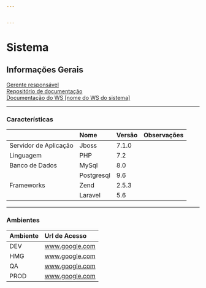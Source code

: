 ```yaml
---


---
```


<h1 id="sistema">Sistema</h1>
<h2 id="informações-gerais">Informações Gerais</h2>
<p><a href="http://intranet.fnde.gov.br/tivirtual/index.php/cgdes/responsaveis-manutencao-e-projetos">Gerente responsável</a><br>
<a href="https://www.fnde.gov.br/repositorio/doc-sis/sistema">Repositório de documentação</a><br>
<a href="https://www.fnde.gov.br/repositorio/doc-sis/sistema">Documentação do WS [nome do WS do sistema] </a></p>
<hr>
<h3 id="características">Características</h3>

<table>
<thead>
<tr>
<th align="left"></th>
<th align="left">Nome</th>
<th align="left">Versão</th>
<th align="left">Observações</th>
</tr>
</thead>
<tbody>
<tr>
<td align="left">Servidor de Aplicação</td>
<td align="left">Jboss</td>
<td align="left">7.1.0</td>
<td align="left"></td>
</tr>
<tr>
<td align="left">Linguagem</td>
<td align="left">PHP</td>
<td align="left">7.2</td>
<td align="left"></td>
</tr>
<tr>
<td align="left">Banco de Dados</td>
<td align="left">MySql</td>
<td align="left">8.0</td>
<td align="left"></td>
</tr>
<tr>
<td align="left"></td>
<td align="left">Postgresql</td>
<td align="left">9.6</td>
<td align="left"></td>
</tr>
<tr>
<td align="left">Frameworks</td>
<td align="left">Zend</td>
<td align="left">2.5.3</td>
<td align="left"></td>
</tr>
<tr>
<td align="left"></td>
<td align="left">Laravel</td>
<td align="left">5.6</td>
<td align="left"></td>
</tr>
</tbody>
</table><hr>
<h3 id="ambientes">Ambientes</h3>

<table>
<thead>
<tr>
<th align="left">Ambiente</th>
<th align="left">Url de Acesso</th>
</tr>
</thead>
<tbody>
<tr>
<td align="left">DEV</td>
<td align="left"><a href="https://www.google.com">www.google.com</a></td>
</tr>
<tr>
<td align="left">HMG</td>
<td align="left"><a href="https://www.google.com">www.google.com</a></td>
</tr>
<tr>
<td align="left">QA</td>
<td align="left"><a href="https://www.google.com">www.google.com</a></td>
</tr>
<tr>
<td align="left">PROD</td>
<td align="left"><a href="https://www.google.com">www.google.com</a></td>
</tr>
</tbody>
</table>
